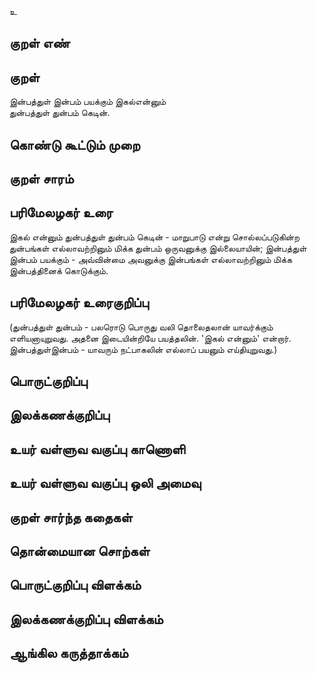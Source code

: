 உ

## குறள் எண் 


## குறள் 
இன்பத்துள் இன்பம் பயக்கும் இகல்என்னும்  
துன்பத்துள் துன்பம் கெடின்.

## கொண்டு கூட்டும் முறை


## குறள் சாரம் 


## பரிமேலழகர் உரை
இகல் என்னும் துன்பத்துள் துன்பம் கெடின் - மாறுபாடு என்று சொல்லப்படுகின்ற துன்பங்கள் எல்லாவற்றினும் மிக்க துன்பம் ஒருவனுக்கு இல்லையாயின்; இன்பத்துள் இன்பம் பயக்கும் - அவ்வின்மை அவனுக்கு இன்பங்கள் எல்லாவற்றினும் மிக்க இன்பத்தினைக் கொடுக்கும். 

## பரிமேலழகர் உரைகுறிப்பு   
(துன்பத்துள் துன்பம் - பலரொடு பொருது வலி தொலைதலான் யாவர்க்கும் எளியனாயுறுவது. அதனை இடையின்றியே பயத்தலின். 'இகல் என்னும்' என்றார். இன்பத்துள்இன்பம் - யாவரும் நட்பாகலின் எல்லாப் பயனும் எய்தியுறுவது.)

## பொருட்குறிப்பு 


## இலக்கணக்குறிப்பு  


## உயர் வள்ளுவ வகுப்பு காணொளி


## உயர் வள்ளுவ வகுப்பு ஒலி அமைவு 

 
## குறள் சார்ந்த கதைகள் 


## தொன்மையான சொற்கள்


## பொருட்குறிப்பு விளக்கம்


## இலக்கணக்குறிப்பு விளக்கம்


## ஆங்கில கருத்தாக்கம் 


